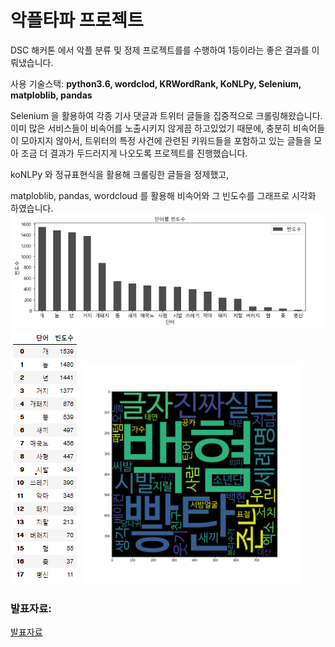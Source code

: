 # 악플타파 프로젝트

DSC 해커톤 에서 악플 분류 및 정제 프로젝트를를 수행하여 1등이라는 좋은 결과를 이뤄냈습니다.

사용 기술스택: **python3.6, wordclod, KRWordRank, KoNLPy, Selenium, matploblib, pandas**

Selenium 을 활용하여 각종 기사 댓글과 트위터 글들을 집중적으로 크롤링해왔습니다. 이미 많은 서비스들이 비속어를 노출시키지 않게끔 하고있었기 때문에, 충분히 비속어들이 모아지지 않아서,
트위터의 특정 사건에 관련된 키워드들을 포함하고 있는 글들을 모아 조금 더 결과가 두드러지게 나오도록 프로젝트를 진행했습니다.

koNLPy 와 정규표현식을 활용해 크롤링한 글들을 정제했고,

matploblib, pandas, wordcloud 를 활용해 비속어와 그 빈도수를 그래프로 시각화 하였습니다.
<img src="욕막대.PNG">
<img src="욕표.PNG">
<img src="wordcloud_without_axisoff.png" width="350" height="350">

### 발표자료:
<a href="악플타파.pdf">발표자료</a>




